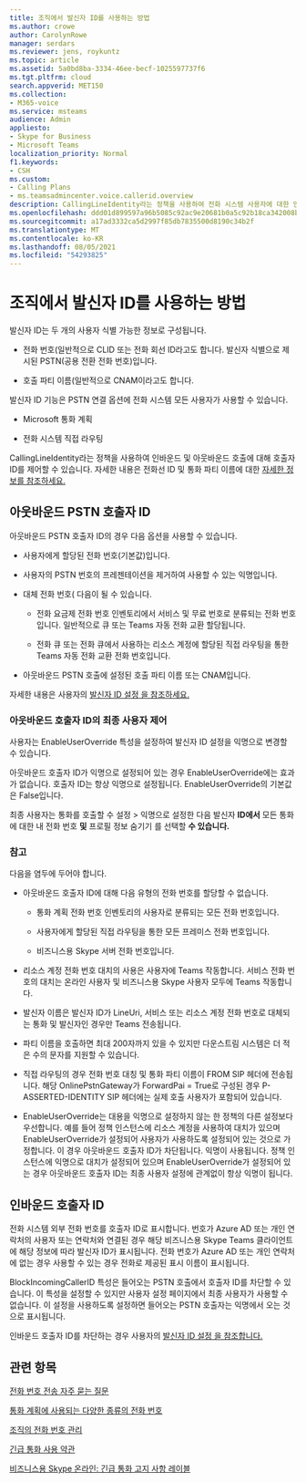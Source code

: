 ```yaml
---
title: 조직에서 발신자 ID를 사용하는 방법
ms.author: crowe
author: CarolynRowe
manager: serdars
ms.reviewer: jens, roykuntz
ms.topic: article
ms.assetid: 5a0bd8ba-3334-46ee-becf-1025597737f6
ms.tgt.pltfrm: cloud
search.appverid: MET150
ms.collection:
- M365-voice
ms.service: msteams
audience: Admin
appliesto:
- Skype for Business
- Microsoft Teams
localization_priority: Normal
f1.keywords:
- CSH
ms.custom:
- Calling Plans
- ms.teamsadmincenter.voice.callerid.overview
description: CallingLineIdentity라는 정책을 사용하여 전화 시스템 사용자에 대한 인바운드 및 아웃바운드 호출에 대해 호출자 ID를 제어할 수 있습니다.
ms.openlocfilehash: ddd01d899597a96b5085c92ac9e20681b0a5c92b18ca342008b499e44892743a
ms.sourcegitcommit: a17ad3332ca5d2997f85db7835500d8190c34b2f
ms.translationtype: MT
ms.contentlocale: ko-KR
ms.lasthandoff: 08/05/2021
ms.locfileid: "54293825"
---
```

# <a name="how-can-caller-id-be-used-in-your-organization"></a>조직에서 발신자 ID를 사용하는 방법

발신자 ID는 두 개의 사용자 식별 가능한 정보로 구성됩니다.

- 전화 번호(일반적으로 CLID 또는 전화 회선 ID라고도 합니다. 발신자 식별으로 제시된 PSTN(공용 전환 전화 번호)입니다.

- 호출 파티 이름(일반적으로 CNAM이라고도 합니다. 
  
발신자 ID 기능은 PSTN 연결 옵션에 전화 시스템 모든 사용자가 사용할 수 있습니다.

- Microsoft 통화 계획 

- 전화 시스템 직접 라우팅 
  
CallingLineIdentity라는 정책을 사용하여 인바운드 및 아웃바운드 호출에 대해 호출자 ID를 제어할 수 있습니다. 자세한 내용은 전화선 ID 및 통화 파티 이름에 대한 [자세한 정보를 참조하세요.](more-about-calling-line-id-and-calling-party-name.md)

  
## <a name="outbound-pstn-caller-id"></a>아웃바운드 PSTN 호출자 ID

아웃바운드 PSTN 호출자 ID의 경우 다음 옵션을 사용할 수 있습니다. 
  
- 사용자에게 할당된 전화 번호(기본값)입니다.

- 사용자의 PSTN 번호의 프레젠테이션을 제거하여 사용할 수 있는 익명입니다. 

- 대체 전화 번호( 다음이 될 수 있습니다.

  - 전화 요금제 전화 번호 인벤토리에서 서비스 및 무료 번호로 분류되는 전화 번호입니다. 일반적으로 큐 또는 Teams 자동 전화 교환 할당됩니다.

  - 전화 큐 또는 전화 큐에서 사용하는 리소스 계정에 할당된 직접 라우팅을 통한 Teams 자동 전화 교환 전화 번호입니다. 

- 아웃바운드 PSTN 호출에 설정된 호출 파티 이름 또는 CNAM입니다.  
    
자세한 내용은 사용자의 [발신자 ID 설정 을 참조하세요.](./set-the-caller-id-for-a-user.md)
  
### <a name="end-user-control-of-outbound-caller-id"></a>아웃바운드 호출자 ID의 최종 사용자 제어

사용자는 EnableUserOverride  특성을 설정하여 발신자 ID 설정을 익명으로 변경할 수 있습니다. 

아웃바운드 호출자 ID가 익명으로 설정되어 있는 경우 EnableUserOverride에는 효과가 없습니다. 호출자 ID는 항상 익명으로 설정됩니다. EnableUserOverride의 기본값은 False입니다.

최종 사용자는 통화를 호출할 수 설정 > 익명으로 설정한 다음 발신자 **ID에서** 모든 통화에 대한 내 전화 번호 **및** 프로필 정보 숨기기 를 선택할 **수 있습니다.**

### <a name="notes"></a>참고

다음을 염두에 두어야 합니다.

- 아웃바운드 호출자 ID에 대해 다음 유형의 전화 번호를 할당할 수 없습니다.

  - 통화 계획 전화 번호 인벤토리의 사용자로 분류되는 모든 전화 번호입니다.

  - 사용자에게 할당된 직접 라우팅을 통한 모든 프레미스 전화 번호입니다.

  - 비즈니스용 Skype 서버 전화 번호입니다.

- 리소스 계정 전화 번호 대치의 사용은 사용자에 Teams 작동합니다. 서비스 전화 번호의 대치는 온라인 사용자 및 비즈니스용 Skype 사용자 모두에 Teams 작동합니다.

- 발신자 이름은 발신자 ID가 LineUri, 서비스 또는 리소스 계정 전화 번호로 대체되는 통화 및 발신자인 경우만 Teams 전송됩니다.

- 파티 이름을 호출하면 최대 200자까지 있을 수 있지만 다운스트림 시스템은 더 적은 수의 문자를 지원할 수 있습니다.

- 직접 라우팅의 경우 전화 번호 대칭 및 통화 파티 이름이 FROM SIP 헤더에 전송됩니다. 해당 OnlinePstnGateway가 ForwardPai = True로 구성된 경우 P-ASSERTED-IDENTITY SIP 헤더에는 실제 호출 사용자가 포함되어 있습니다.

- EnableUserOverride는 대용을 익명으로 설정하지 않는 한 정책의 다른 설정보다 우선합니다. 예를 들어 정책 인스턴스에 리소스 계정을 사용하여 대치가 있으며 EnableUserOverride가 설정되어 사용자가 사용하도록 설정되어 있는 것으로 가정합니다. 이 경우 아웃바운드 호출자 ID가 차단됩니다. 익명이 사용됩니다. 정책 인스턴스에 익명으로 대치가 설정되어 있으며 EnableUserOverride가 설정되어 있는 경우 아웃바운드 호출자 ID는 최종 사용자 설정에 관계없이 항상 익명이 됩니다.

   
## <a name="inbound-caller-id"></a>인바운드 호출자 ID

전화 시스템 외부 전화 번호를 호출자 ID로 표시합니다. 번호가 Azure AD 또는 개인 연락처의 사용자 또는 연락처와 연결된 경우 해당 비즈니스용 Skype Teams 클라이언트에 해당 정보에 따라 발신자 ID가 표시됩니다. 전화 번호가 Azure AD 또는 개인 연락처에 없는 경우 사용할 수 있는 경우 전화로 제공된 표시 이름이 표시됩니다.

BlockIncomingCallerID 특성은 들어오는 PSTN 호출에서 호출자 ID를 차단할 수 있습니다. 이 특성을 설정할 수 있지만 사용자 설정 페이지에서 최종 사용자가 사용할 수 없습니다. 이 설정을 사용하도록 설정하면 들어오는 PSTN 호출자는 익명에서 오는 것으로 표시됩니다.
  
인바운드 호출자 ID를 차단하는 경우 사용자의 [발신자 ID 설정 을 참조합니다.](./set-the-caller-id-for-a-user.md)
  
## <a name="related-topics"></a>관련 항목
[전화 번호 전송 자주 묻는 질문](./phone-number-calling-plans/port-order-overview.md)

[통화 계획에 사용되는 다양한 종류의 전화 번호](./different-kinds-of-phone-numbers-used-for-calling-plans.md)

[조직의 전화 번호 관리](/microsoftteams/manage-phone-numbers-for-your-organization)

[긴급 통화 사용 약관](./emergency-calling-terms-and-conditions.md)

[비즈니스용 Skype 온라인: 긴급 통화 고지 사항 레이블](https://github.com/MicrosoftDocs/OfficeDocs-SkypeForBusiness/blob/live/Teams/downloads/emergency-calling/emergency-calling-label-(en-us)-(v.1.0).zip?raw=true)

  
